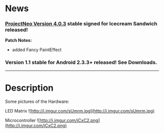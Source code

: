 # News #
### [ProjectNeo Version 4.0.3](http://code.google.com/p/projectneo/downloads/detail?name=ProjectNEO_4.0.3_stable.apk&can=2&q=) stable signed for Icecream Sandwich released! ###
**Patch Notes:**
  * added Fancy PaintEffect
### Version 1.1 stable for Android 2.3.3+ released! See Downloads. ###

---

# Description #
Some pictures of the Hardware:

LED Matrix
![http://i.imgur.com/sUmrm.jpg](http://i.imgur.com/sUmrm.jpg)

Microcontroller
![http://i.imgur.com/jCxC2.png](http://i.imgur.com/jCxC2.png)